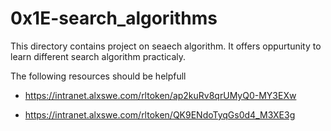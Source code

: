# 0x1E-search_algorithms

This directory contains project on seaech algorithm. It offers oppurtunity to learn different search algorithm practicaly.

The following resources should be helpfull
- https://intranet.alxswe.com/rltoken/ap2kuRv8qrUMyQ0-MY3EXw

- https://intranet.alxswe.com/rltoken/QK9ENdoTyqGs0d4_M3XE3g
